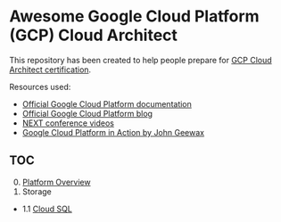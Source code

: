 # Awesome Google Cloud Platform (GCP) Cloud Architect

This repository has been created to help people prepare for [GCP Cloud Architect certification](https://cloud.google.com/certification/cloud-architect). 

Resources used: 
* [Official Google Cloud Platform documentation](https://cloud.google.com/docs/)
* [Official Google Cloud Platform blog](https://cloudplatform.googleblog.com/)
* [NEXT conference videos](https://www.youtube.com/watch?v=j_K1YoMHpbk&list=PLIivdWyY5sqI8RuUibiH8sMb1ExIw0lAR)
* [Google Cloud Platform in Action by John Geewax](https://www.manning.com/books/google-cloud-platform-in-action)

## TOC

0. [Platform Overview](00-gcp-overview.md)
1. Storage
* 1.1 [Cloud SQL](01-cloudsql.md)
